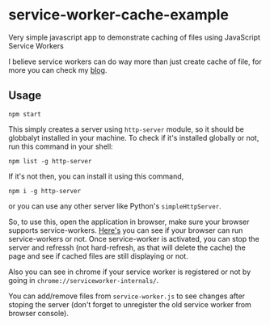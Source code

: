 # service-worker-cache-example
Very simple javascript app to demonstrate caching of files using JavaScript Service Workers

I believe service workers can do way more than just create cache of file, for more you can check my [blog](http://www.nodexperts.com/blog/5-things-need-know-javascript-service-workers/).

## Usage

```
npm start
```

This simply creates a server using `http-server` module, so it should be globbalyt installed in your machine.
To check if it's installed globally or not, run this command in your shell:
```
npm list -g http-server
```

If it's not then, you can install it using this command,

```
npm i -g http-server
```
or you can use any other server like Python's `simpleHttpServer`.

So, to use this, open the application in browser, make sure your browser supports service-workers. [Here's](http://www.caniuse.com/#search=service) you can see if your browser can run service-workers or not.
Once service-worker is activated, you can stop the server and refressh (not hard-refresh, as that will delete the cache) the page and see if cached files are still displaying or not.

Also you can see in chrome if your service worker is registered or not by going in `chrome://serviceworker-internals/`.

You can add/remove files from `service-worker.js` to see changes after stoping the server (don't forget to unregister the old service worker from browser console).
